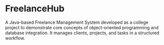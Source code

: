 # FreelanceHub
A Java-based Freelance Management System developed as a college project to demonstrate core concepts of object-oriented programming and database integration. It manages clients, projects, and tasks in a structured workflow.
